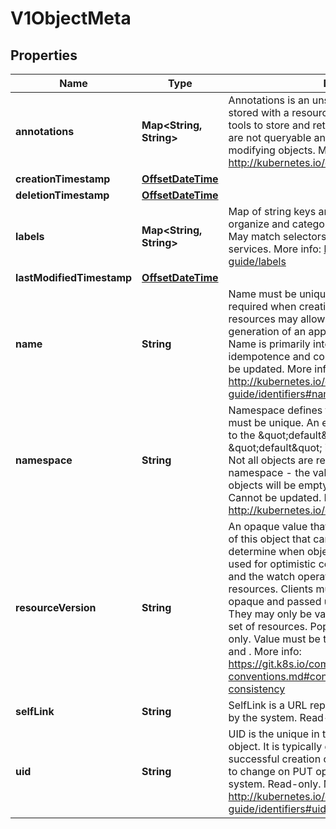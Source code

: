 # V1ObjectMeta

## Properties
Name | Type | Description | Notes
------------ | ------------- | ------------- | -------------
**annotations** | **Map&lt;String, String&gt;** | Annotations is an unstructured key value map stored with a resource that may be set by external tools to store and retrieve arbitrary metadata. They are not queryable and should be preserved when modifying objects. More info: http://kubernetes.io/docs/user-guide/annotations |  [optional]
**creationTimestamp** | [**OffsetDateTime**](OffsetDateTime.md) |  |  [optional]
**deletionTimestamp** | [**OffsetDateTime**](OffsetDateTime.md) |  |  [optional]
**labels** | **Map&lt;String, String&gt;** | Map of string keys and values that can be used to organize and categorize (scope and select) objects. May match selectors of replication controllers and services. More info: http://kubernetes.io/docs/user-guide/labels |  [optional]
**lastModifiedTimestamp** | [**OffsetDateTime**](OffsetDateTime.md) |  |  [optional]
**name** | **String** | Name must be unique within a namespace. Is required when creating resources, although some resources may allow a client to request the generation of an appropriate name automatically. Name is primarily intended for creation idempotence and configuration definition. Cannot be updated. More info: http://kubernetes.io/docs/user-guide/identifiers#names |  [optional]
**namespace** | **String** | Namespace defines the space within each name must be unique. An empty namespace is equivalent to the \&quot;default\&quot; namespace, but \&quot;default\&quot; is the canonical representation. Not all objects are required to be scoped to a namespace - the value of this field for those objects will be empty.  Must be a DNS_LABEL. Cannot be updated. More info: http://kubernetes.io/docs/user-guide/namespaces |  [optional]
**resourceVersion** | **String** | An opaque value that represents the internal version of this object that can be used by clients to determine when objects have changed. May be used for optimistic concurrency, change detection, and the watch operation on a resource or set of resources. Clients must treat these values as opaque and passed unmodified back to the server. They may only be valid for a particular resource or set of resources.  Populated by the system. Read-only. Value must be treated as opaque by clients and . More info: https://git.k8s.io/community/contributors/devel/api-conventions.md#concurrency-control-and-consistency |  [optional]
**selfLink** | **String** | SelfLink is a URL representing this object. Populated by the system. Read-only. |  [optional]
**uid** | **String** | UID is the unique in time and space value for this object. It is typically generated by the server on successful creation of a resource and is not allowed to change on PUT operations.  Populated by the system. Read-only. More info: http://kubernetes.io/docs/user-guide/identifiers#uids |  [optional]
